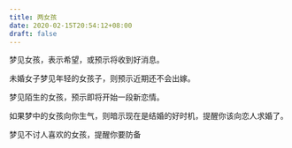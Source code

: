 ```yaml
---
title: 两女孩
date: 2020-02-15T20:54:12+08:00
draft: false
---
```


梦见女孩，表示希望，或预示将收到好消息。

未婚女子梦见年轻的女孩子，则预示近期还不会出嫁。

梦见陌生的女孩，预示即将开始一段新恋情。

如果梦中的女孩向你生气，则暗示现在是结婚的好时机，提醒你该向恋人求婚了。

梦见不讨人喜欢的女孩，提醒你要防备